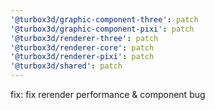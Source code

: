 ```yaml
---
'@turbox3d/graphic-component-three': patch
'@turbox3d/graphic-component-pixi': patch
'@turbox3d/renderer-three': patch
'@turbox3d/renderer-core': patch
'@turbox3d/renderer-pixi': patch
'@turbox3d/shared': patch
---
```


fix: fix rerender performance & component bug
